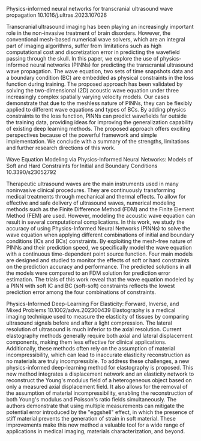 
Physics-informed neural networks for transcranial ultrasound wave propagation
10.1016/j.ultras.2023.107026

Transcranial ultrasound imaging has been playing an increasingly important role in the non-invasive treatment of brain disorders. However, the conventional mesh-based numerical wave solvers, which are an integral part of imaging algorithms, suffer from limitations such as high computational cost and discretization error in predicting the wavefield passing through the skull. In this paper, we explore the use of physics-informed neural networks (PINNs) for predicting the transcranial ultrasound wave propagation. The wave equation, two sets of time snapshots data and a boundary condition (BC) are embedded as physical constraints in the loss function during training. The proposed approach has been validated by solving the two-dimensional (2D) acoustic wave equation under three increasingly complex spatially varying velocity models. Our cases demonstrate that due to the meshless nature of PINNs, they can be flexibly applied to different wave equations and types of BCs. By adding physics constraints to the loss function, PINNs can predict wavefields far outside the training data, providing ideas for improving the generalization capability of existing deep learning methods. The proposed approach offers exciting perspectives because of the powerful framework and simple implementation. We conclude with a summary of the strengths, limitations and further research directions of this work.


Wave Equation Modeling via Physics-Informed Neural Networks: Models of Soft and Hard Constraints for Initial and Boundary Conditions
10.3390/s23052792

Therapeutic ultrasound waves are the main instruments used in many noninvasive clinical procedures. They are continuously transforming medical treatments through mechanical and thermal effects. To allow for effective and safe delivery of ultrasound waves, numerical modeling methods such as the Finite Difference Method (FDM) and the Finite Element Method (FEM) are used. However, modeling the acoustic wave equation can result in several computational complications. In this work, we study the accuracy of using Physics-Informed Neural Networks (PINNs) to solve the wave equation when applying different combinations of initial and boundary conditions (ICs and BCs) constraints. By exploiting the mesh-free nature of PINNs and their prediction speed, we specifically model the wave equation with a continuous time-dependent point source function. Four main models are designed and studied to monitor the effects of soft or hard constraints on the prediction accuracy and performance. The predicted solutions in all the models were compared to an FDM solution for prediction error estimation. The trials of this work reveal that the wave equation modeled by a PINN with soft IC and BC (soft-soft) constraints reflects the lowest prediction error among the four combinations of constraints.


Physics-Informed Deep-Learning For Elasticity: Forward, Inverse, and Mixed Problems
10.1002/advs.202300439
Elastography is a medical imaging technique used to measure the elasticity of tissues by comparing ultrasound signals before and after a light compression. The lateral resolution of ultrasound is much inferior to the axial resolution. Current elastography methods generally require both axial and lateral displacement components, making them less effective for clinical applications. Additionally, these methods often rely on the assumption of material incompressibility, which can lead to inaccurate elasticity reconstruction as no materials are truly incompressible. To address these challenges, a new physics-informed deep-learning method for elastography is proposed. This new method integrates a displacement network and an elasticity network to reconstruct the Young's modulus field of a heterogeneous object based on only a measured axial displacement field. It also allows for the removal of the assumption of material incompressibility, enabling the reconstruction of both Young's modulus and Poisson's ratio fields simultaneously. The authors demonstrate that using multiple measurements can mitigate the potential error introduced by the "eggshell" effect, in which the presence of stiff material prevents the generation of strain in soft material. These improvements make this new method a valuable tool for a wide range of applications in medical imaging, materials characterization, and beyond.










